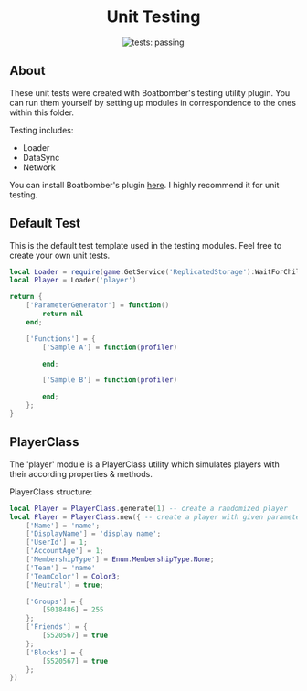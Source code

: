 <div align="center">
<h1>Unit Testing</h3>

![tests: passing](https://img.shields.io/badge/tests-passing-brightgreen)

</div>

## About

These unit tests were created with Boatbomber's testing utility plugin. You can run them yourself by setting up modules in correspondence to the ones within this folder.

Testing includes:

-   Loader
-   DataSync
-   Network

You can install Boatbomber's plugin [here](https://www.roblox.com/library/5853950046/Benchmarker). I highly recommend it for unit testing.

## Default Test

This is the default test template used in the testing modules. Feel free to create your own unit tests.

```lua
local Loader = require(game:GetService('ReplicatedStorage'):WaitForChild('Loader'))
local Player = Loader('player')

return {
	['ParameterGenerator'] = function()
		return nil
	end;

	['Functions'] = {
		['Sample A'] = function(profiler)

		end;

		['Sample B'] = function(profiler)

		end;
	};
}
```

## PlayerClass

The 'player' module is a PlayerClass utility which simulates players with their according properties & methods.

PlayerClass structure:

```lua
local Player = PlayerClass.generate(1) -- create a randomized player
local Player = PlayerClass.new({ -- create a player with given parameters
    ['Name'] = 'name';
    ['DisplayName'] = 'display name';
    ['UserId'] = 1;
    ['AccountAge'] = 1;
    ['MembershipType'] = Enum.MembershipType.None;
    ['Team'] = 'name'
	['TeamColor'] = Color3;
	['Neutral'] = true;

    ['Groups'] = {
        [5018486] = 255
    };
    ['Friends'] = {
        [5520567] = true
    };
    ['Blocks'] = {
        [5520567] = true
    };
})
```
